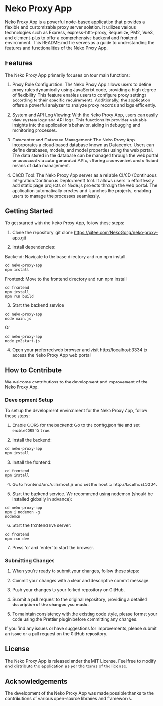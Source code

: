 # Neko Proxy App

Neko Proxy App is a powerful node-based application that provides a flexible and customizable proxy server solution. It utilizes various technologies such as Express, express-http-proxy, Sequelize, PM2, Vue3, and element-plus to offer a comprehensive backend and frontend environment. This README.md file serves as a guide to understanding the features and functionalities of the Neko Proxy App.

## Features

The Neko Proxy App primarily focuses on four main functions:

1. Proxy Rule Configuration: The Neko Proxy App allows users to define proxy rules dynamically using JavaScript code, providing a high degree of flexibility. This feature enables users to configure proxy settings according to their specific requirements. Additionally, the application offers a powerful analyzer to analyze proxy records and logs efficiently.

2. System and API Log Viewing: With the Neko Proxy App, users can easily view system logs and API logs. This functionality provides valuable insights into the application's behavior, aiding in debugging and monitoring processes.

3. Datacenter and Database Management: The Neko Proxy App incorporates a cloud-based database known as Datacenter. Users can define databases, models, and model properties using the web portal. The data stored in the database can be managed through the web portal or accessed via auto-generated APIs, offering a convenient and efficient means of data management.

4. CI/CD Tool: The Neko Proxy App serves as a reliable CI/CD (Continuous Integration/Continuous Deployment) tool. It allows users to effortlessly add static page projects or Node.js projects through the web portal. The application automatically creates and launches the projects, enabling users to manage the processes seamlessly.

## Getting Started

To get started with the Neko Proxy App, follow these steps:

1. Clone the repository: git clone https://gitee.com/NekoGong/neko-proxy-app.git

2. Install dependencies:

Backend: Navigate to the base directory and run npm install.

```
cd neko-proxy-app
npm install
```

Frontend: Move to the frontend directory and run npm install.

```
cd frontend
npm install
npm run build
```

3. Start the backend service

```
cd neko-proxy-app
node main.js
```

Or

```
cd neko-proxy-app
node pm2start.js
```

4. Open your preferred web browser and visit http://localhost:3334 to access the Neko Proxy App web portal.

## How to Contribute

We welcome contributions to the development and improvement of the Neko Proxy App.

### Development Setup

To set up the development environment for the Neko Proxy App, follow these steps:

1. Enable CORS for the backend: Go to the config.json file and set `enableCORS` to `true`.

2. Install the backend:

```
cd neko-proxy-app
npm install
```

3. Install the frontend:

```
cd frontend
npm install
```

4. Go to frontend/src/utils/host.js and set the host to http://localhost:3334.

5. Start the backend service. We recommend using nodemon (should be installed globally in advance):

```
cd neko-proxy-app
npm i nodemon -g
nodemon
```

6. Start the frontend live server:

```
cd frontend
npm run dev
```

7. Press 'o' and 'enter' to start the browser.

### Submitting Changes

1. When you're ready to submit your changes, follow these steps:

2. Commit your changes with a clear and descriptive commit message.

3. Push your changes to your forked repository on GitHub.

4. Submit a pull request to the original repository, providing a detailed description of the changes you made.

5. To maintain consistency with the existing code style, please format your code using the Prettier plugin before committing any changes.

If you find any issues or have suggestions for improvements, please submit an issue or a pull request on the GitHub repository.

## License

The Neko Proxy App is released under the MIT License. Feel free to modify and distribute the application as per the terms of the license.

## Acknowledgements

The development of the Neko Proxy App was made possible thanks to the contributions of various open-source libraries and frameworks.
